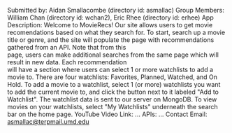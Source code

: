 Submitted by: Aidan Smallacombe (directory id: asmallac)
Group Members: William Chan (directory id: wchan2), Eric Rhee (directory id: erhee)
App Description: 
  Welcome to MovieRecs! Our site allows users to get movie recomendations based on what they search for. To start, search up a    movie title or genre, and the site will populate the page with recommendations gathered from an API. Note that from this   
  page, users can make additional searches from the same page which will result in new data. Each recommendation     
  will have a section where users can select 1 or more watchlists to add a movie to. There are four watchlists: Favorites, 
  Planned, Watched, and On Hold. To add a movie to a watchlist, select 1 (or more) watchlists you want to add the current movie 
  to, and click the button next to it labeled "Add to Watchlist". The watchlist data is sent to our server on MongoDB. To view 
  movies on your watchlists, select "My Watchlists" underneath the search bar on the home page.
YouTube Video Link: ...
APIs: ...
Contact Email: asmallac@terpmail.umd.edu

